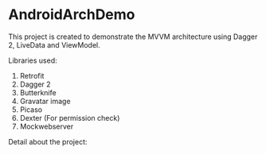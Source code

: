 # AndroidArchDemo
This project is created to demonstrate the MVVM architecture using Dagger 2, LiveData and ViewModel.

Libraries used:
1) Retrofit
2) Dagger 2
3) Butterknife
4) Gravatar image
5) Picaso
6) Dexter (For permission check)
7) Mockwebserver 

Detail about the project:

